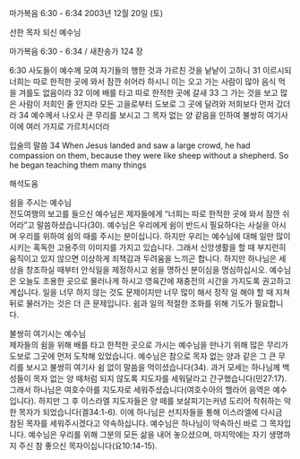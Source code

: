 마가복음 6:30 - 6:34 
2003년 12월 20일 (토)

선한 목자 되신 예수님



마가복음 6:30 - 6:34 / 새찬송가 124 장


6:30 사도들이 예수께 모여 자기들의 행한 것과 가르친 것을 낱낱이 고하니 
31 이르시되 너희는 따로 한적한 곳에 와서 잠깐 쉬어라 하시니 이는 오고 가는 사람이 많아 음식 먹을 겨를도 없음이라 
32 이에 배를 타고 따로 한적한 곳에 갈새 
33 그 가는 것을 보고 많은 사람이 저희인 줄 안지라 모든 고을로부터 도보로 그 곳에 달려와 저희보다 먼저 갔더라 
34 예수께서 나오사 큰 무리를 보시고 그 목자 없는 양 같음을 인하여 불쌍히 여기사 이에 여러 가지로 가르치시더라 

입술의 말씀 
34 When Jesus landed and saw a large crowd, he had compassion on them, because they were like sheep without a shepherd. So he began teaching them many things

해석도움





쉼을 주시는 예수님  
전도여행의 보고를 들으신 예수님은 제자들에게 “너희는 따로 한적한 곳에 와서 잠깐 쉬어라”고 말씀하셨습니다(30). 예수님은 우리에게 쉼이 반드시 필요하다는 사실을 아시며 우리를 위하여 쉼의 때를 주시는 분이십니다. 하지만 우리는 예수님에 대해 일만 많이 시키는 혹독한 고용주의 이미지를 가지고 있습니다. 그래서 신앙생활을 할 때 부지런히 움직이고 있지 않으면 이상하게 죄책감과 두려움을 느끼곤 합니다. 하지만 하나님은 세상을 창조하실 때부터 안식일을 제정하시고 쉼을 명하신 분이심을 명심하십시오. 예수님은 오늘도 조용한 곳으로 물러나게 하시고 영육간에 재충전의 시간을 가지도록 권고하고 계십니다. 일을 너무 하지 않는 것도 문제이지만 너무 많이 해서 정작 일 해야 할 때 지쳐 뒤로 물러가는 것은 더 큰 문제입니다. 쉼과 일의 적절한 조화를 위해 기도가 필요합니다.  

불쌍히 여기시는 예수님  
제자들의 쉼을 위해 배를 타고 한적한 곳으로 가시는 예수님을 만나기 위해 많은 무리가 도보로 그곳에 먼저 도착해 있었습니다. 예수님은 참으로 목자 없는 양과 같은 그 큰 무리를 보시고  불쌍히 여기사 쉼 없이 말씀을 먹이셨습니다(34). 과거 모세는 하나님께 백성들이 목자 없는 양 떼처럼 되지 않도록 지도자를 세워달라고 간구했습니다(민27:17). 그래서 하나님은 여호수아를 지도자로 세워주셨습니다(여호수아의 헬라어 음역은 예수입니다). 하지만 그 후 이스라엘 지도자들은 양 떼를 보살피기는커녕 도리어 착취하는 악한 목자가 되었습니다(겔34:1-6). 이에 하나님은 선지자들을 통해 이스라엘에 다시금 참된 목자를 세워주시겠다고 약속하십니다. 예수님은 하나님이 약속하신 바로 그 목자입니다. 예수님은 우리를 위해 그분의 모든 삶을 내어 놓으셨으며, 마지막에는 자기 생명까지 주신 참 좋으신 목자이십니다(요10:14-15).